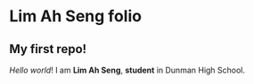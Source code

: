 # Lim Ah Seng folio
## My first repo!

_Hello_ *world*! I am **Lim Ah Seng**, __student__ in Dunman High School.

